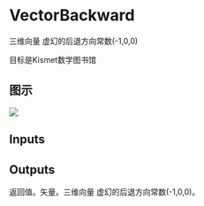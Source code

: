 # VectorBackward

三维向量 虚幻的后退方向常数(-1,0,0)

目标是Kismet数学图书馆

## 图示

![]($-20221218-19573401.png)

## Inputs

## Outputs

返回值。矢量。三维向量 虚幻的后退方向常数(-1,0,0)。
